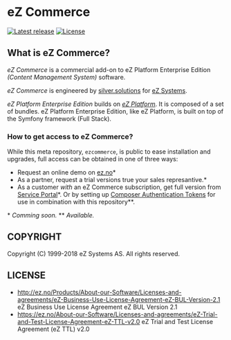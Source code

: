 # eZ Commerce

[![Latest release](https://img.shields.io/github/release/ezsystems/ezcommerce.svg?style=flat-square)](https://github.com/ezsystems/ezplatform-ee/releases)
[![License](https://img.shields.io/packagist/l/ezsystems/ezcommerce.svg?style=flat-square)](LICENSE)


## What is eZ Commerce?
*eZ Commerce* is a commercial add-on to eZ Platform Enterprise Edition _(Content Management System)_ software.

*eZ Commerce* is engineered by [silver.solutions](https://www.silversolutions.de/en/) for [eZ Systems](https://ez.no).

*eZ Platform Enterprise Edition* builds on *[eZ Platform](https://github.com/ezsystems/ezplatform)*. It is composed of a set of bundles. eZ Platform Enterprise Edition, like eZ Platform, is built on top of the Symfony framework (Full Stack).

### How to get access to eZ Commerce?
 While this meta repository, `ezcommerce`, is public to ease installation and upgrades, full access can be obtained in one of three ways:
- Request an online demo on [ez.no](https://ez.no/Products/eZ-Commerce)*
- As a partner, request a trial versions true your sales represantive.*
- As a customer _with_ an eZ Commerce subscription, get full version from [Service Portal](https://support.ez.no/Downloads)*.
  Or by setting up [Composer Authentication Tokens](https://doc.ez.no/display/DEVELOPER/Using+Composer) for use in combination with this repository**.

\* _Comming soon._  \*\* _Available._

## COPYRIGHT
Copyright (C) 1999-2018 eZ Systems AS. All rights reserved.

## LICENSE
- http://ez.no/Products/About-our-Software/Licenses-and-agreements/eZ-Business-Use-License-Agreement-eZ-BUL-Version-2.1 eZ Business Use License Agreement eZ BUL Version 2.1
- https://ez.no/About-our-Software/Licenses-and-agreements/eZ-Trial-and-Test-License-Agreement-eZ-TTL-v2.0 eZ Trial and Test License Agreement (eZ TTL) v2.0
